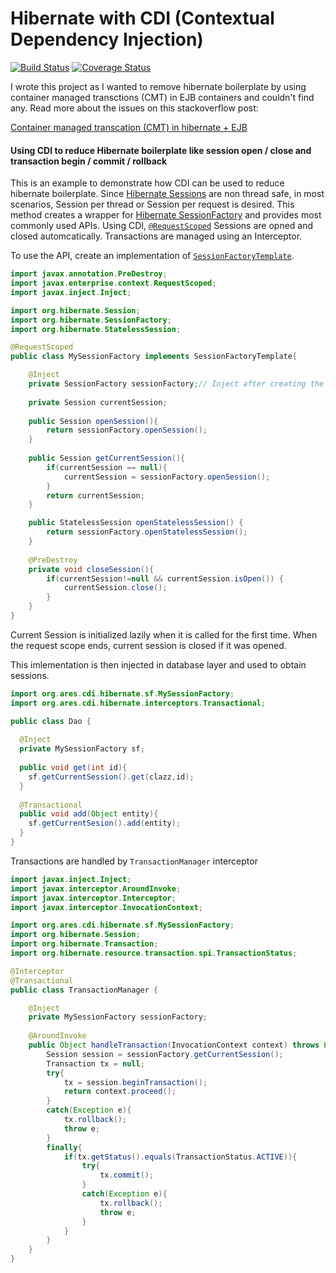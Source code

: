 # Hibernate with CDI (Contextual Dependency Injection)

[![Build Status](https://travis-ci.com/vivekkr12/cdi-hibernate.svg?branch=master)](https://travis-ci.com/vivekkr12/cdi-hibernate) [![Coverage Status](https://coveralls.io/repos/github/vivekkr12/cdi-hibernate/badge.svg?branch=master)](https://coveralls.io/github/vivekkr12/cdi-hibernate?branch=master)

I wrote this project as I wanted to remove hibernate boilerplate by using container managed transctions (CMT) in EJB containers and couldn't find any. Read more about the issues on this stackoverflow post:

[Container managed transcation (CMT) in hibernate + EJB](https://stackoverflow.com/questions/32329611/container-managed-transcation-cmt-in-hibernate-ejb)


#### Using CDI to reduce Hibernate boilerplate like session open / close and transaction begin / commit / rollback

This is an example to demonstrate how CDI can be used to reduce hibernate boilerplate. Since [Hibernate Sessions](http://docs.jboss.org/hibernate/orm/5.1/javadocs/org/hibernate/Session.html) are non thread safe, in most scenarios, Session per thread or Session per request is desired. This method creates a wrapper for [Hibernate SessionFactory](http://docs.jboss.org/hibernate/orm/5.1/javadocs/org/hibernate/SessionFactory.html) and provides most commonly used APIs. Using CDI, [`@RequestScoped`](http://docs.oracle.com/javaee/6/api/javax/enterprise/context/RequestScoped.html) Sessions are opned and closed automcatically. Transactions are managed using an Interceptor.

To use the API, create an implementation of [`SessionFactoryTemplate`](https://github.com/vivekkr12/cdi-hibernate/blob/master/src/main/java/org/ares/cdi/hibernate/sf/SessionFactoryTemplate.java).

```java
import javax.annotation.PreDestroy;
import javax.enterprise.context.RequestScoped;
import javax.inject.Inject;

import org.hibernate.Session;
import org.hibernate.SessionFactory;
import org.hibernate.StatelessSession;

@RequestScoped
public class MySessionFactory implements SessionFactoryTemplate{

	@Inject
	private SessionFactory sessionFactory;// Inject after creating the singleton instance
	
	private Session currentSession;
	
	public Session openSession(){
		return sessionFactory.openSession();
	}
	
	public Session getCurrentSession(){
		if(currentSession == null){
			currentSession = sessionFactory.openSession();
		}
		return currentSession;
	}

	public StatelessSession openStatelessSession() {
		return sessionFactory.openStatelessSession();
	}
	
	@PreDestroy
	private void closeSession(){
		if(currentSession!=null && currentSession.isOpen()) {
			currentSession.close();
		}
	}
}
```
Current Session is initialized lazily when it is called for the first time. When the request scope ends, current session is closed if it was opened.

This imlementation is then injected in database layer and used to obtain sessions.

```java
import org.ares.cdi.hibernate.sf.MySessionFactory;
import org.ares.cdi.hibernate.interceptors.Transactional;

public class Dao {
  
  @Inject
  private MySessionFactory sf;
  
  public void get(int id){
    sf.getCurrentSession().get(clazz,id);
  }
  
  @Transactional
  public void add(Object entity){
    sf.getCurrentSesion().add(entity);
  }
}
```
Transactions are handled by `TransactionManager` interceptor

```java
import javax.inject.Inject;
import javax.interceptor.AroundInvoke;
import javax.interceptor.Interceptor;
import javax.interceptor.InvocationContext;

import org.ares.cdi.hibernate.sf.MySessionFactory;
import org.hibernate.Session;
import org.hibernate.Transaction;
import org.hibernate.resource.transaction.spi.TransactionStatus;

@Interceptor
@Transactional
public class TransactionManager {

	@Inject
	private MySessionFactory sessionFactory;
	
	@AroundInvoke
	public Object handleTransaction(InvocationContext context) throws Exception{
		Session session = sessionFactory.getCurrentSession();
		Transaction tx = null;
		try{
			tx = session.beginTransaction();
			return context.proceed();
		}
		catch(Exception e){
			tx.rollback();
			throw e;
		}
		finally{
			if(tx.getStatus().equals(TransactionStatus.ACTIVE)){
				try{
					tx.commit();
				}
				catch(Exception e){
					tx.rollback();
					throw e;
				}
			}
		}
	}
}
